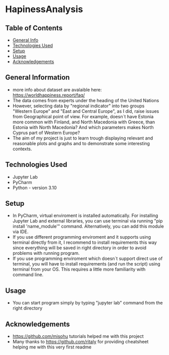 # HapinessAnalysis

## Table of Contents
* [General Info](#general-information)
* [Technologies Used](#technologies-used)
* [Setup](#setup)
* [Usage](#usage)
* [Acknowledgements](#acknowledgements)



## General Information
- more info about dataset are avalaible here: https://worldhappiness.report/faq/
- The data comes from experts under the heading of the United Nations
- However, selecting data by "regional indicator" into two groups "Western Europe" and "East and Central Europe", as I did, raise issues from Geographical point of view.  For example, doesn´t have Estonia more common with Finland, and North Macedonia with Greece, than Estonia with North Macedonia? And which parameters makes North Cyprus part of Western Europe?  
- The aim of my project is just to learn trough displaying relevant and reasonable plots and graphs and to demonstrate some interesting contexts.



## Technologies Used
- Jupyter Lab
- PyCharm
- Python - version 3.10


## Setup
- In PyCharm, virtual enviroment is installed automatically. For installing Jupyter Lab and external libraries, you can use terminal via running  "pip install 'name_module'" command. Alternatively, you can add this module via IDE.
- If you use different programming enviroment and it supports using terminal directly from it, I recommend to install requirements this way since everything will be saved in right directory in order to avoid problems with running program.
- If you use programming enviroment which doesn´t support direct use of terminal, you will have to install requirements (and run the script) using terminal from your OS. This requires a little more familiarity with command line.


## Usage
- You can start program simply by typing "jupyter lab" command from the right directory


## Acknowledgements
- https://github.com/misohu tutorials helped me with this project
- Many thanks to https://github.com/ritaly for providing cheatsheet helping me with this very first readme
